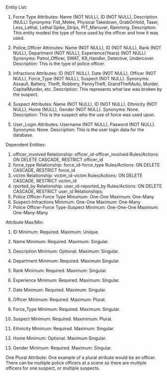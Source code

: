 Entity List:
1. Force Type
  Attributes: Name (NOT NULL), ID (NOT NULL), Description (NULL)
  Synonyms: Fist_Melee, Physical Takedown, GrabOrHold, Taser, Less_Lethal, Lethal
            Spike_Strips, PIT_Manuver, Ramming.
  Description: This entity modesl the type of force used by the officer and how it was used.

2. Police_Officer
   Attrinutes: Name (NOT NULL), ID (NOT NULL), Rank (NOT NULL), Department (NOT NULL), Experience(Years) (NOT NULL)
   Synonyms: Patrol_Officer, SWAT, K9_Handler, Detective, Undercover.
   Description: This is the type of police officer.

3. Infractions
   Attributes: ID (NOT NULL), Date (NOT NULL), Officer (NOT NULL), Force_Type (NOT NULL), Suspect (NOT NULL).
   Synonyms: Assault, Battery, Theift, Robbery, PennyTheft, GrandTheftAuto,
             Murder, CapitalMurder, etc.
   Description: This represents what law was broken by the suspect.

4. Suspect
   Attributes: Name (NOT NULL), ID (NOT NULL), Ethnicity (NOT NULL), Home (NULL), Gender (NOT NULL).
   Synonyms: None.
   Description: This is the suspect who the use of force was used upon.

5. User_Login
   Attributes: Username (NOT NULL), Pasword (NOT NULL).
   Synonyms: None.
   Description: This is the user login data for the database.
   
Dependent Entities:

1. officer_involved
   Relationship: officer_id-officer_involved
   Rules/Actions: ON DELETE CASCADE, RESTRICT officer_id
2. force_type
   Relationship: force_id-force_type
   Rules/Actions: ON DELETE CASCADE, RESTRICT force_id
3. victim
   Relationship: victim_id-victim
   Rules/Actions: ON DELETE CASCADE, RESTRICT victim_id
4. rported_by
   Relationship: user_id-reported_by
   Rules/Actions: ON DELETE CASCADE, RESTRICT user_id
Relationships:
1. Police Officer-Force Type
   Minumum: One-One
   Maximum: One-Many
2. Suspect-Infractions
   Minimum: One-One
   Maximum: One-Many
3. Police Officer-Force Type-Suspect
   Minimum: One-One-One
   Maximum: One-Many-Many
   
Attribute Max/Min:
1. ID
   Minimum: Required.
   Maximum: Unique.

2. Name
   Minimum: Required.
   Maximum: Singular.

3. Description
   Minimum: Optional.
   Maximum: Singular.

4. Department
   Minimum: Required.
   Maximum Singular.

5. Rank
   Minimum: Required.
   Maximum: Singular.

6. Experience
   Minimum: Required.
   Maximum: Singular.

7. Date
   Minimum: Required.
   Maximum: Singular.

8. Officer
   Minimum: Required.
   Maximum: Plural.

9. Force_Type
   Minimum: Required.
   Maximum: Singular.

10. Suspect
    Minimum: Required.
    Maxmimum: Plural.

11. Ethnicity
    Minimum: Required.
    Maximum: Singular.

12. Home
    Minimum: Optional.
    Maximum Singular.

13. Gender
    Minimum: Required.
    Maximum: Singular.
    
One Plural Attribute:
   One example of a plural atribute would be an officer.
There can be multiple police officers at a scene so there are
multiple officers for one suspect, or multiple suspects.
